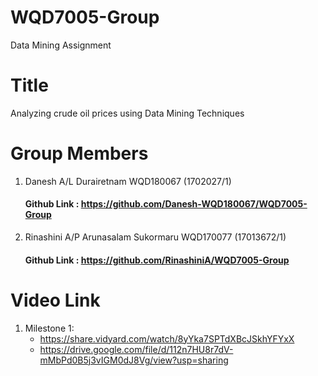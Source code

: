 # WQD7005-Group
Data Mining Assignment


# Title
Analyzing crude oil prices using Data Mining Techniques

# Group Members
1. Danesh A/L Durairetnam  WQD180067  (1702027/1)
   #### Github Link : https://github.com/Danesh-WQD180067/WQD7005-Group
2. Rinashini A/P Arunasalam Sukormaru  WQD170077  (17013672/1)
   #### Github Link : https://github.com/RinashiniA/WQD7005-Group

# Video Link 
1. Milestone 1:
    * https://share.vidyard.com/watch/8yYka7SPTdXBcJSkhYFYxX 
    * https://drive.google.com/file/d/112n7HU8r7dV-mMbPd0B5j3vIGM0dJ8Vg/view?usp=sharing

